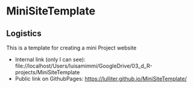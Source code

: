 # MiniSiteTemplate

## Logistics
This is a template for creating a mini Project website  

+ Internal link (only I can see):   file://localhost/Users/luisamimmi/GoogleDrive/03_d_R-projects/MiniSiteTemplate
+ Public link on GithubPages:  https://lulliter.github.io/MiniSiteTemplate/
